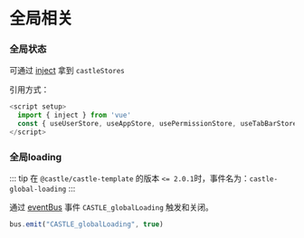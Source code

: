 # 全局相关

### 全局状态
可通过 [inject](https://cn.vuejs.org/guide/components/provide-inject.html) 拿到 `castleStores`

引用方式：
```js
<script setup>
  import { inject } from 'vue'
  const { useUserStore, useAppStore, usePermissionStore, useTabBarStore } = inject('castleStores')
</script>
```
### 全局loading

::: tip
在 `@castle/castle-template` 的版本 `<= 2.0.1`时，事件名为：`castle-global-loading`
:::

通过 [eventBus](../utils//README.md#eventbus) 事件 `CASTLE_globalLoading` 触发和关闭。

```js
bus.emit("CASTLE_globalLoading", true)
```





